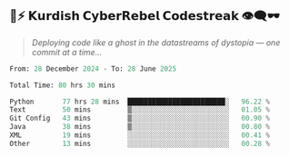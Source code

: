 ## 🧠⚡ 𝗞𝘂𝗿𝗱𝗶𝘀𝗵 𝗖𝘆𝗯𝗲𝗿𝗥𝗲𝗯𝗲𝗹 𝗖𝗼𝗱𝗲𝘀𝘁𝗿𝗲𝗮𝗸 👁️‍🗨️🕶️  
> *Deploying code like a ghost in the datastreams of dystopia — one commit at a time...*  

<!--START_SECTION:waka-->

```python
From: 28 December 2024 - To: 28 June 2025

Total Time: 80 hrs 30 mins

Python       77 hrs 28 mins  ████████████████████████░   96.22 %
Text         50 mins         ▒░░░░░░░░░░░░░░░░░░░░░░░░   01.05 %
Git Config   43 mins         ▒░░░░░░░░░░░░░░░░░░░░░░░░   00.90 %
Java         38 mins         ▒░░░░░░░░░░░░░░░░░░░░░░░░   00.80 %
XML          19 mins         ░░░░░░░░░░░░░░░░░░░░░░░░░   00.41 %
Other        13 mins         ░░░░░░░░░░░░░░░░░░░░░░░░░   00.28 %
```

<!--END_SECTION:waka-->

